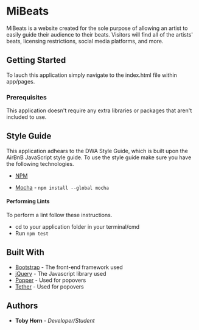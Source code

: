 # MiBeats

MiBeats is a website created for the sole purpose of allowing an artist to easily guide their audience to their beats. Visitors will find all of the artists' beats, licensing  restrictions, social media platforms, and more.

## Getting Started

To lauch this application simply navigate to the index.html file within app/pages.

### Prerequisites

This application doesn't require any extra libraries or packages that aren't included to use.

## Style Guide
This application adhears to the DWA Style Guide, which is built upon the AirBnB JavaScript style guide. To use the style guide make sure you have the following technologies.

* [NPM](https://docs.npmjs.com/getting-started/installing-node)

* [Mocha](https://mochajs.org/#installation) - `npm install --global mocha`
  
#### Performing Lints
To perform a lint follow these instructions.
* cd to your application folder in your terminal/cmd
* Run `npm test`

## Built With

* [Bootstrap](http://www.dropwizard.io/1.0.2/docs/) - The front-end framework used
* [jQuery](http://jquery.com/) - The Javascript library used
* [Popper](https://popper.js.org/) - Used for popovers
* [Tether](http://tether.io/) - Used for popovers

## Authors

* **Toby Horn** - *Developer/Student*

